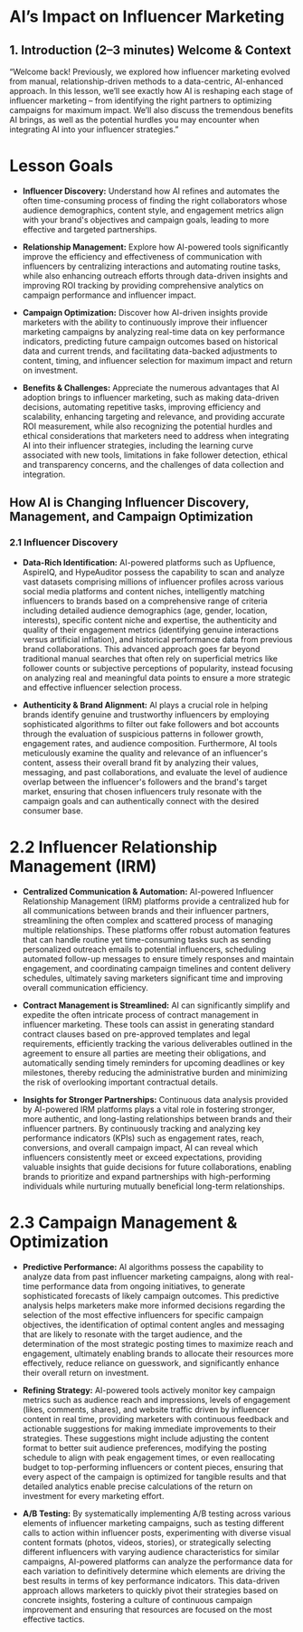 # AI’s Impact on Influencer Marketing

## **1\. Introduction (2–3 minutes)** **Welcome & Context**

 “Welcome back\! Previously, we explored how influencer marketing evolved from manual, relationship-driven methods to a data-centric, AI-enhanced approach. In this lesson, we’ll see exactly how AI is reshaping each stage of influencer marketing – from identifying the right partners to optimizing campaigns for maximum impact. We’ll also discuss the tremendous benefits AI brings, as well as the potential hurdles you may encounter when integrating AI into your influencer strategies.”

# **Lesson Goals**

* **Influencer Discovery:** Understand how AI refines and automates the often time-consuming process of finding the right collaborators whose audience demographics, content style, and engagement metrics align with your brand's objectives and campaign goals, leading to more effective and targeted partnerships.

* **Relationship Management:** Explore how AI-powered tools significantly improve the efficiency and effectiveness of communication with influencers by centralizing interactions and automating routine tasks, while also enhancing outreach efforts through data-driven insights and improving ROI tracking by providing comprehensive analytics on campaign performance and influencer impact.

* **Campaign Optimization:** Discover how AI-driven insights provide marketers with the ability to continuously improve their influencer marketing campaigns by analyzing real-time data on key performance indicators, predicting future campaign outcomes based on historical data and current trends, and facilitating data-backed adjustments to content, timing, and influencer selection for maximum impact and return on investment.

* **Benefits & Challenges:** Appreciate the numerous advantages that AI adoption brings to influencer marketing, such as making data-driven decisions, automating repetitive tasks, improving efficiency and scalability, enhancing targeting and relevance, and providing accurate ROI measurement, while also recognizing the potential hurdles and ethical considerations that marketers need to address when integrating AI into their influencer strategies, including the learning curve associated with new tools, limitations in fake follower detection, ethical and transparency concerns, and the challenges of data collection and integration.

## How AI is Changing Influencer Discovery, Management, and Campaign Optimization

### **2.1 Influencer Discovery**

*  **Data-Rich Identification:** AI-powered platforms such as Upfluence, AspireIQ, and HypeAuditor possess the capability to scan and analyze vast datasets comprising millions of influencer profiles across various social media platforms and content niches, intelligently matching influencers to brands based on a comprehensive range of criteria including detailed audience demographics (age, gender, location, interests), specific content niche and expertise, the authenticity and quality of their engagement metrics (identifying genuine interactions versus artificial inflation), and historical performance data from previous brand collaborations. This advanced approach goes far beyond traditional manual searches that often rely on superficial metrics like follower counts or subjective perceptions of popularity, instead focusing on analyzing real and meaningful data points to ensure a more strategic and effective influencer selection process.

*  **Authenticity & Brand Alignment:** AI plays a crucial role in helping brands identify genuine and trustworthy influencers by employing sophisticated algorithms to filter out fake followers and bot accounts through the evaluation of suspicious patterns in follower growth, engagement rates, and audience composition. Furthermore, AI tools meticulously examine the quality and relevance of an influencer's content, assess their overall brand fit by analyzing their values, messaging, and past collaborations, and evaluate the level of audience overlap between the influencer's followers and the brand's target market, ensuring that chosen influencers truly resonate with the campaign goals and can authentically connect with the desired consumer base.

# **2.2 Influencer Relationship Management (IRM)**

*  **Centralized Communication & Automation:** AI-powered Influencer Relationship Management (IRM) platforms provide a centralized hub for all communications between brands and their influencer partners, streamlining the often complex and scattered process of managing multiple relationships. These platforms offer robust automation features that can handle routine yet time-consuming tasks such as sending personalized outreach emails to potential influencers, scheduling automated follow-up messages to ensure timely responses and maintain engagement, and coordinating campaign timelines and content delivery schedules, ultimately saving marketers significant time and improving overall communication efficiency.

* **Contract Management is Streamlined:** AI can significantly simplify and expedite the often intricate process of contract management in influencer marketing. These tools can assist in generating standard contract clauses based on pre-approved templates and legal requirements, efficiently tracking the various deliverables outlined in the agreement to ensure all parties are meeting their obligations, and automatically sending timely reminders for upcoming deadlines or key milestones, thereby reducing the administrative burden and minimizing the risk of overlooking important contractual details.

* **Insights for Stronger Partnerships:** Continuous data analysis provided by AI-powered IRM platforms plays a vital role in fostering stronger, more authentic, and long-lasting relationships between brands and their influencer partners. By continuously tracking and analyzing key performance indicators (KPIs) such as engagement rates, reach, conversions, and overall campaign impact, AI can reveal which influencers consistently meet or exceed expectations, providing valuable insights that guide decisions for future collaborations, enabling brands to prioritize and expand partnerships with high-performing individuals while nurturing mutually beneficial long-term relationships.

# **2.3 Campaign Management & Optimization**

* **Predictive Performance:** AI algorithms possess the capability to analyze data from past influencer marketing campaigns, along with real-time performance data from ongoing initiatives, to generate sophisticated forecasts of likely campaign outcomes. This predictive analysis helps marketers make more informed decisions regarding the selection of the most effective influencers for specific campaign objectives, the identification of optimal content angles and messaging that are likely to resonate with the target audience, and the determination of the most strategic posting times to maximize reach and engagement, ultimately enabling brands to allocate their resources more effectively, reduce reliance on guesswork, and significantly enhance their overall return on investment.

* **Refining Strategy:** AI-powered tools actively monitor key campaign metrics such as audience reach and impressions, levels of engagement (likes, comments, shares), and website traffic driven by influencer content in real time, providing marketers with continuous feedback and actionable suggestions for making immediate improvements to their strategies. These suggestions might include adjusting the content format to better suit audience preferences, modifying the posting schedule to align with peak engagement times, or even reallocating budget to top-performing influencers or content pieces, ensuring that every aspect of the campaign is optimized for tangible results and that detailed analytics enable precise calculations of the return on investment for every marketing effort.

* **A/B Testing:** By systematically implementing A/B testing across various elements of influencer marketing campaigns, such as testing different calls to action within influencer posts, experimenting with diverse visual content formats (photos, videos, stories), or strategically selecting different influencers with varying audience characteristics for similar campaigns, AI-powered platforms can analyze the performance data for each variation to definitively determine which elements are driving the best results in terms of key performance indicators. This data-driven approach allows marketers to quickly pivot their strategies based on concrete insights, fostering a culture of continuous campaign improvement and ensuring that resources are focused on the most effective tactics.